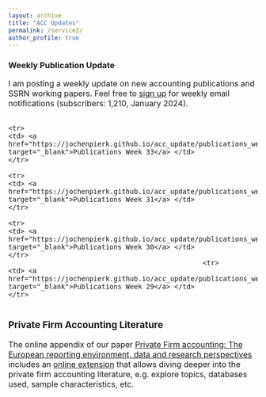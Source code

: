 ```yaml
---
layout: archive
title: "ACC Updates"
permalink: /service2/
author_profile: true
---
```

<!-- Global site tag (gtag.js) - Google Analytics -->
<script async src="https://www.googletagmanager.com/gtag/js?id=G-05633BF9HL"></script>
<script>
  window.dataLayer = window.dataLayer || [];
  function gtag(){dataLayer.push(arguments);}
  gtag('js', new Date());

   gtag('config', 'G-05633BF9HL', {'anonymize_ip': true});
</script> 
 


<h3> Weekly Publication Update </h3>
<font size="3"> 
I am posting a weekly update on new accounting publications and SSRN working papers. Feel free to <a href="https://jochenpierk.github.io/acc_update/subscribe.html" target="_blank">sign up</a> for weekly email notifications (subscribers: 1,210, January 2024). 

<p> </p>


 <table style="width:100%">   


                                                              <tr> 
    <td> <a href="https://jochenpierk.github.io/acc_update/publications_week33.html" target="_blank">Publications Week 33</a> </td>  
    </tr> 
                                                                  <tr> 
    <td> <a href="https://jochenpierk.github.io/acc_update/publications_week31.html" target="_blank">Publications Week 31</a> </td>  
    </tr> 
                                                                    <tr> 
    <td> <a href="https://jochenpierk.github.io/acc_update/publications_week30.html" target="_blank">Publications Week 30</a> </td>  
    </tr> 
                                                    <tr> 
    <td> <a href="https://jochenpierk.github.io/acc_update/publications_week29.html" target="_blank">Publications Week 29</a> </td>  
    </tr> 


   





 </table>




 <p> </p>

  
  
   <h3> Private Firm Accounting Literature </h3>
<font size="3">
 The online appendix of our paper <a href="https://www.tandfonline.com/doi/full/10.1080/00014788.2021.1982670" target="_blank">Private Firm accounting: The European reporting environment, data and research perspectives</a> includes an <a href="https://trr266.wiwi.hu-berlin.de/shiny/pfirmacclit/" target="_blank">online extension</a> that allows diving deeper into the private firm accounting literature, e.g. explore topics, databases used, sample characteristics, etc. 
   
    
